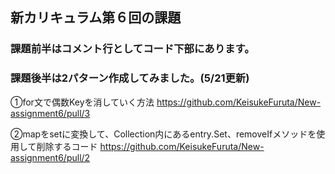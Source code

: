 ## 新カリキュラム第６回の課題
### 課題前半はコメント行としてコード下部にあります。
### 課題後半は2パターン作成してみました。(5/21更新)
①for文で偶数Keyを消していく方法
https://github.com/KeisukeFuruta/New-assignment6/pull/3

②mapをsetに変換して、Collection内にあるentry.Set、removeIfメソッドを使用して削除するコード
https://github.com/KeisukeFuruta/New-assignment6/pull/2
